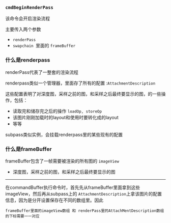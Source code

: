 ### `cmdBeginRenderPass`

该命令会开启渲染流程

主要传入两个参数

- `renderPass`
- `swapchain `里面的 `frameBuffer`







### 什么是renderpass

renderPass代表了一整套的渲染流程

renderpass类似一个管理器，里面存了所有的配置 :`AttachmentDescription`

这些配置表明了对深度图，采样之前的图，和采样之后最终要显示的图，的一些操作，包括：

- 读取完和储存完之后的操作 `loadOp, storeOp`
- 该图片刚刚加载时的layout和使用时要转化成的layout
- 等等

subpass类似实例，会挂载renderpass里的某些现有的配置


### 什么是frameBuffer

frameBuffer包含了一帧需要被渲染的所有图的 `imageView`

- 深度图，采样之前的图，和采样之后最终要显示的图


---



在commandBuffer执行命令时，首先先从frameBuffer里面拿到这些imageView，然后再从subpass上的 `AttachmentDescription`上拿该图片的配置信息，因为是分开设置保存在不同的数组里。因此

`frameBuffer里面的imageView数组 和 renderPass里的AttachMentDescription数组的下标需要一一对应`
